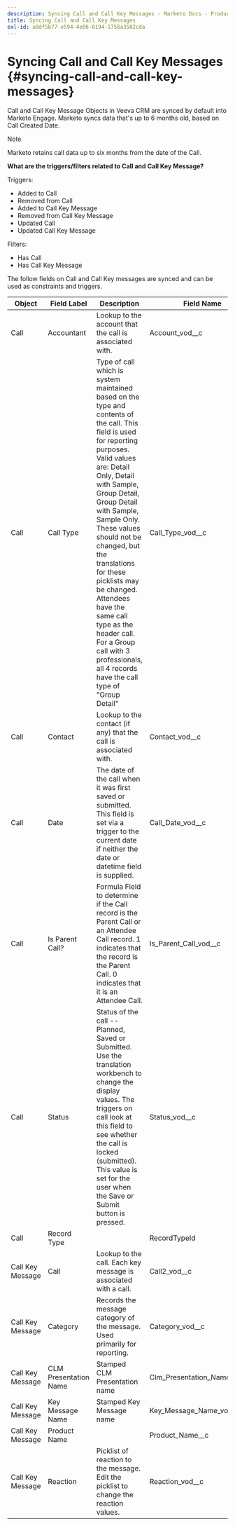 ```yaml
---
description: Syncing Call and Call Key Messages - Marketo Docs - Product Documentation
title: Syncing Call and Call Key Messages
exl-id: a8df5b77-e594-4e06-8194-1758a3582cda
---
```

# Syncing Call and Call Key Messages {#syncing-call-and-call-key-messages}

Call and Call Key Message Objects in Veeva CRM are synced by default into Marketo Engage. Marketo syncs data that's up to 6 months old, based on Call Created Date.  

>[!NOTE]
>
>Marketo retains call data up to six months from the date of the Call.  

**What are the triggers/filters related to Call and Call Key Message?**

Triggers:

* Added to Call
* Removed from Call
* Added to Call Key Message
* Removed from Call Key Message
* Updated Call
* Updated Call Key Message

Filters:

* Has Call
* Has Call Key Message

The follow fields on Call and Call Key messages are synced and can be used as constraints and triggers.

<table>
  <colgroup>
    <col>
    <col>
    <col>
    <col>
    <col>
  </colgroup>
  <thead>
    <tr>
      <th>
        Object
      </th>
      <th>
        Field Label
      </th>
      <th>
        Description
      </th>
      <th>
        Field Name
      </th>
      <th>
        Data Type
      </th>
    </tr>
  </thead>
  <tbody>
    <tr>
      <td>Call</td>
      <td>Accountant</td>
      <td>Lookup to the account that the call is associated with.</td>
      <td>Account_vod__c</td>
      <td>Lookup (Account)</td>
    </tr>
    <tr>
      <td>Call</td>
      <td>Call Type</td>
      <td>Type of call which is system maintained based on the type and contents of the call. This field is used for reporting purposes. Valid values are: Detail Only, Detail with Sample, Group Detail, Group Detail with Sample, Sample Only. These values should not be changed, but the translations for these picklists may be changed. Attendees have the same call type as the header call. For a Group call with 3 professionals, all 4 records have the call type of "Group Detail"</td>
      <td>Call_Type_vod__c</td>
      <td>Picklist</td>
    </tr>
    <tr>
     <td>Call</td>
      <td>Contact</td>
      <td>Lookup to the contact (if any) that the call is associated with.</td>
      <td>Contact_vod__c</td>
      <td>Lookup(Contact)</td>
    </tr>
    <tr>
      <td>Call</td>
      <td>Date</td>
      <td>The date of the call when it was first saved or submitted. This field is set via a trigger to the current date if neither the date or datetime field is supplied.</td>
      <td>Call_Date_vod__c</td>
      <td>Date</td>
    </tr>
    <tr>
      <td>Call</td>
      <td>Is Parent Call?</td>
      <td>Formula Field to determine if the Call record is the Parent Call or an Attendee Call record. 1 indicates that the record is the Parent Call. 0 indicates that it is an Attendee Call.</td>
      <td>Is_Parent_Call_vod__c</td>
      <td>Formula (Number)</td>
    </tr>
    <tr>
      <td>Call</td>
      <td>Status</td>
      <td>Status of the call -- Planned, Saved or Submitted. Use the translation workbench to change the display values. The triggers on call look at this field to see whether the call is locked (submitted). This value is set for the user when the Save or Submit button is pressed.</td>
      <td>Status_vod__c</td>
      <td>Picklist</td>
    </tr>
    <tr>
      <td>Call</td>
      <td>Record Type</td>
      <td>&nbsp;</td>
      <td>RecordTypeId</td>
      <td>Record Type</td>
    </tr>
    <tr>
      <td>Call Key Message</td>
      <td>Call</td>
      <td>Lookup to the call. Each key message is associated with a call.</td>
      <td>Call2_vod__c</td>
      <td>Master-Detail(Call)</td>
    </tr>
    <tr>
      <td>Call Key Message</td>
      <td>Category</td>
      <td>Records the message category of the message. Used primarily for reporting.</td>
      <td>Category_vod__c</td>
      <td>Picklist</td>
    </tr>
    <tr>
      <td>Call Key Message</td>
      <td>CLM Presentation Name</td>
      <td>Stamped CLM Presentation name</td>
      <td>Clm_Presentation_Name_vod__c</td>
      <td>Text (80)</td>
    </tr>
    <tr>
      <td>Call Key Message</td>
      <td>Key Message Name</td>
      <td>Stamped Key Message name</td>
      <td>Key_Message_Name_vod__c</td>
      <td>Text (80)</td>
    </tr>
    <tr>
      <td>Call Key Message</td>
      <td>Product Name</td>
      <td>&nbsp;</td>
      <td>Product_Name__c</td>
      <td>Formula (Text)</td>
    </tr>
    <tr>
      <td>Call Key Message</td>
      <td>Reaction</a>
      </td>
      <td>Picklist of reaction to the message. Edit the picklist to change the reaction values.</td>
      <td>Reaction_vod__c</td>
      <td>Picklist</td>
    </tr>
  </tbody>
</table>
